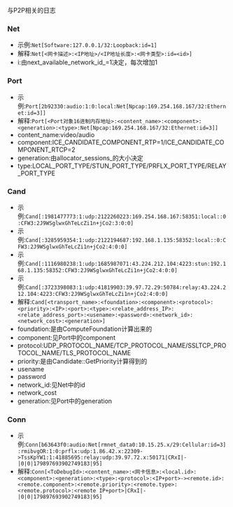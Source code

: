 与P2P相关的日志

### Net
- 示例:`Net[Software:127.0.0.1/32:Loopback:id=1]`
- 解释:`Net[<网卡描述>:<IP地址>/<IP地址长度>:<网卡类型>:id=<id>]`
- i:由next_available_network_id_=1决定，每次增加1

### Port
- 示例:`Port[2b92330:audio:1:0:local:Net[Npcap:169.254.168.167/32:Ethernet:id=3]]`
- 解释:`Port[<Port对象16进制内存地址>:<content_name>:<component>:<generation>:<type>:Net[Npcap:169.254.168.167/32:Ethernet:id=3]]`
- content_name:video/audio
- component:ICE_CANDIDATE_COMPONENT_RTP=1/ICE_CANDIDATE_COMPONENT_RTCP=2
- generation:由allocator_sessions_的大小决定
- type:LOCAL_PORT_TYPE/STUN_PORT_TYPE/PRFLX_PORT_TYPE/RELAY_PORT_TYPE

### Cand
- 示例:`Cand[:1981477773:1:udp:2122260223:169.254.168.167:58351:local::0:CFW3:2J9WSglwxGhTeLcZi1n+jCo2:3:0:0]`
- 示例:`Cand[:3285959354:1:udp:2122194687:192.168.1.135:58352:local::0:CFW3:2J9WSglwxGhTeLcZi1n+jCo2:4:0:0]`
- 示例:`Cand[:1116980238:1:udp:1685987071:43.224.212.104:4223:stun:192.168.1.135:58352:CFW3:2J9WSglwxGhTeLcZi1n+jCo2:4:0:0]`
- 示例:`Cand[:3723398083:1:udp:41819903:39.97.72.29:50784:relay:43.224.212.104:4223:CFW3:2J9WSglwxGhTeLcZi1n+jCo2:4:0:0]`
- 解释:`Cand[<transport_name>:<foundation>:<component>:<protocol>:<priority>:<IP>:<port>:<type>:<relate_address_IP>:<relate_address_port>:<usename>:<password>:<network_id>:<network_cost>:<generation>]`
- foundation:是由ComputeFoundation计算出来的
- component:见Port中的component
- protocol:UDP_PROTOCOL_NAME/TCP_PROTOCOL_NAME/SSLTCP_PROTOCOL_NAME/TLS_PROTOCOL_NAME
- priority:是由Candidate::GetPriority计算得到的
- usename
- password
- network_id:见Net中的id
- network_cost
- generation:见Port中的generation

### Conn
- 示例:`Conn[b63643f0:audio:Net[rmnet_data0:10.15.25.x/29:Cellular:id=3]:rmibvgOR:1:0:prflx:udp:1.86.42.x:22309->TssKpYW1:1:41885695:relay:udp:39.97.72.x:50171|CRxI|-|0|0|179897693902749183|95]`
- 解释:`Conn[<ToDebugId>:<content_name>:<网卡信息>:<local.id>:<component>:<generation>:<type>:<protocol>:<IP+port>-><remote.id>:<remote.component>:<remote.priority>:<remote.type>:<remote.protocol>:<remote IP+port>|CRxI|-|0|0|179897693902749183|95]`